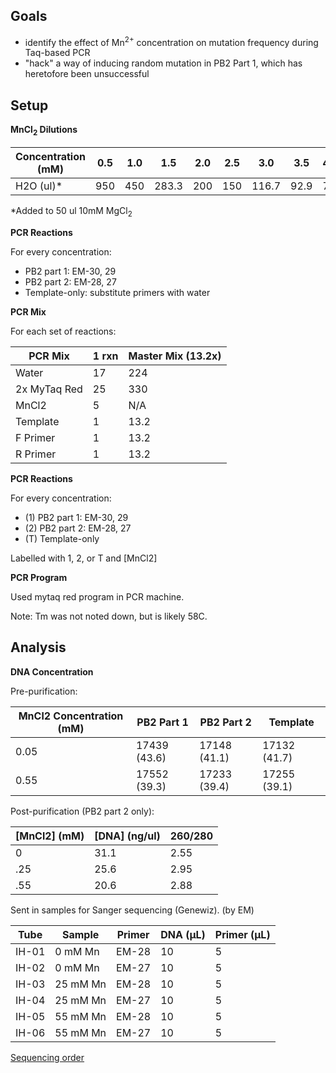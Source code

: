 ## Goals
- identify the effect of Mn<sup>2+</sup> concentration on mutation frequency during Taq-based PCR
- "hack" a way of inducing random mutation in PB2 Part 1, which has heretofore been unsuccessful

## Setup

**MnCl<sub>2</sub> Dilutions**

| Concentration (mM) | 0.5 | 1.0 | 1.5 | 2.0 | 2.5 | 3.0   | 3.5  | 4.0 | 4.5  | 5.0 | 5.5  | 6.0 |
|--------------------|-----|-----|-----|-----|-----|-------|------|-----|------|-----|------|------|
| H2O (ul)*          | 950 | 450 | 283.3 | 200 | 150 | 116.7 | 92.9 | 75  | 61.1 | 50  | 40.9 | 33.3 |

*Added to 50 ul 10mM MgCl<sub>2</sub>

**PCR Reactions**

For every concentration:
 - PB2 part 1: EM-30, 29
 - PB2 part 2: EM-28, 27
 - Template-only: substitute primers with water

**PCR Mix**

For each set of reactions:

| PCR Mix    | 1 rxn | Master Mix (13.2x) |
|------------|-------|-------------------|
| Water      | 17    |    224          |
| 2x MyTaq Red | 25    | 330            |
| MnCl2       | 5 |              N/A     |
| Template   | 1     | 13.2               |
| F Primer   | 1     | 13.2               |
| R Primer   | 1     | 13.2               |

**PCR Reactions**

For every concentration:
 - (1) PB2 part 1: EM-30, 29
 - (2) PB2 part 2: EM-28, 27
 - (T) Template-only

Labelled with 1, 2, or T and [MnCl2]

**PCR Program**

Used mytaq red program in PCR machine.

Note: Tm was not noted down, but is likely 58C.

## Analysis

**DNA Concentration**

Pre-purification:

| MnCl2 Concentration (mM) | PB2 Part 1                          | PB2 Part 2   | Template     |
|--------------------------|-------------------------------------|--------------|--------------|
| 0.05                     | 17439 (43.6)                        | 17148 (41.1) | 17132 (41.7) |
| 0.55                     | 17552 (39.3)                        | 17233 (39.4) | 17255 (39.1) |

Post-purification (PB2 part 2 only):

| [MnCl2] (mM) | [DNA] (ng/ul) | 260/280 |
|--------------|---------------|---------|
| 0            | 31.1          | 2.55    |
| .25          | 25.6          | 2.95    |
| .55          | 20.6          | 2.88    |

Sent in samples for Sanger sequencing (Genewiz). (by EM)

| Tube  | Sample   | Primer | DNA (µL) | Primer (µL) |
|-------|----------|--------|----------|-------------|
| IH-01 | 0 mM Mn  | EM-28  | 10       | 5           |
| IH-02 | 0 mM Mn  | EM-27  | 10       | 5           |
| IH-03 | 25 mM Mn | EM-28  | 10       | 5           |
| IH-04 | 25 mM Mn | EM-27  | 10       | 5           |
| IH-05 | 55 mM Mn | EM-28  | 10       | 5           |
| IH-06 | 55 mM Mn | EM-27  | 10       | 5           |

[Sequencing order](./20160920-sequencing-order.pdf)
